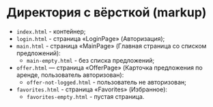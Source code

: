 # Директория с вёрсткой (markup)

* `index.html` - контейнер;
* `login.html` - страница «LoginPage» (Авторизация);
* `main.html` - страница «MainPage» (Главная страница со списком предложений):
   * `main-empty.html` - без списка предложений;
* `offer.html` — страница «OfferPage» (Карточка предложения по аренде, пользователь авторизован):
   * `offer-not-logged.html` - пользователь не авторизован;
* `favorites.html` - страница «Favorites» (Избранное):
   * `favorites-empty.html` - пустая страница.
